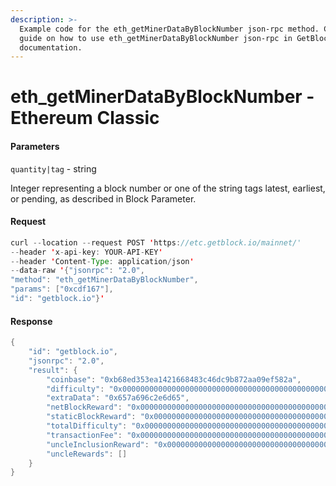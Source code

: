 ```yaml
---
description: >-
  Example code for the eth_getMinerDataByBlockNumber json-rpc method. Сomplete
  guide on how to use eth_getMinerDataByBlockNumber json-rpc in GetBlock.io Web3
  documentation.
---
```


# eth\_getMinerDataByBlockNumber - Ethereum Classic

#### Parameters

`quantity|tag` - string

Integer representing a block number or one of the string tags latest, earliest, or pending, as described in Block Parameter.

#### Request

```java
curl --location --request POST 'https://etc.getblock.io/mainnet/' 
--header 'x-api-key: YOUR-API-KEY' 
--header 'Content-Type: application/json' 
--data-raw '{"jsonrpc": "2.0",
"method": "eth_getMinerDataByBlockNumber",
"params": ["0xcdf167"],
"id": "getblock.io"}'
```

#### Response

```java
{
    "id": "getblock.io",
    "jsonrpc": "2.0",
    "result": {
        "coinbase": "0xb68ed353ea1421668483c46dc9b872aa09ef582a",
        "difficulty": "0x00000000000000000000000000000000000000000000000000011a85f2d724c0",
        "extraData": "0x657a696c2e6d65",
        "netBlockReward": "0x0000000000000000000000000000000000000000000000004575e8cd73bed400",
        "staticBlockReward": "0x0000000000000000000000000000000000000000000000004563918244f40000",
        "totalDifficulty": "0x00000000000000000000000000000000000000000000004ca722cd36ab8b5d6c",
        "transactionFee": "0x0000000000000000000000000000000000000000000000000012574b2ecad400",
        "uncleInclusionReward": "0x0000000000000000000000000000000000000000000000000000000000000000",
        "uncleRewards": []
    }
}
```
